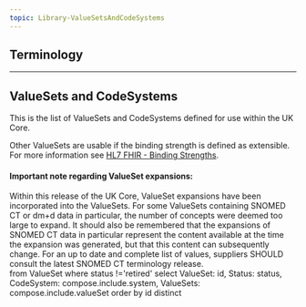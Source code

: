 ```yaml
---
topic: Library-ValueSetsAndCodeSystems
---
```

## Terminology

---



## ValueSets and CodeSystems

This is the list of ValueSets and CodeSystems defined for use within the UK Core. 

Other ValueSets are usable if the binding strength is defined as extensible. For more information see
[HL7 FHIR - Binding Strengths](http://hl7.org/fhir/R4/terminologies.html#strength).

<div markdown="span" class="alert alert-warning" role="alert"><h4><i class="fa fa-warning"></i> Important note regarding ValueSet expansions:</h4>
Within this release of the UK Core, ValueSet expansions have been incorporated into the ValueSets. For some ValueSets containing SNOMED CT or dm+d data in particular, the number of concepts were deemed too large to expand. It should also be remembered that the expansions of SNOMED CT data in particular represent the content available at the time the expansion was generated, but that this content can subsequently change. For an up to date and complete list of values, suppliers SHOULD consult the latest SNOMED CT terminology release.
</div>


<style>
 [class*=override] {
 	background-color:#f2f2f2;
	 }
</style>

<fql>
from
	ValueSet
where
    status !='retired'
select
	ValueSet: id, Status: status, CodeSystem: compose.include.system, ValueSets: compose.include.valueSet
order by
	id
distinct
</fql>

<script>
$(document).ready(function () {
    const queryString = window.location.search || "?version=current";

    // Detect if we're in an unpublished guide (which uses .page.md links)
    const isUnpublished = window.location.search.includes("version=current");
    const pageSuffix = isUnpublished ? ".page.md" : "";

    // Convert {{guide-title}} into URL-safe form
    const guideTitleUrl = "{{guide-title}}"
        .replace(/[^a-zA-Z0-9 ]/g, "")   // remove special characters
        .replace(/\s+/g, "-");           // convert spaces to hyphens

    const baseUrl = `https://simplifier.net/guide/${guideTitleUrl}/Home/`;
    const vsBase = `${baseUrl}terminology/valuesets/valueset-`;
    const csBase = `${baseUrl}terminology/codesystems/codesystem-`;

    const $table = $("table.table-bordered");
    if ($table.length === 0) return;

    // Update header
    const $headerCells = $table.find("thead tr th");
    if ($headerCells.length >= 4) {
        $headerCells.eq(2).text("Composed of");
        $headerCells.eq(3).remove(); // remove 4th column (valueSet)
    }

    // Process each row
    $table.find("tbody tr").each(function () {
        const $cells = $(this).find("td");
        if ($cells.length < 4) return;

        const $nameTd = $cells.eq(0);
        const $statusTd = $cells.eq(1);
        const $systemTd = $cells.eq(2);
        const $valueSetTd = $cells.eq(3);

        // --- Linkify name column if UKCore ---
        const nameText = $nameTd.text().trim();
        if (nameText.startsWith("UKCore")) {
            const assetLower = nameText.toLowerCase();
            const href = `${vsBase}${assetLower}${pageSuffix}${queryString}`;
            $nameTd.html(`<a href="${href}">${nameText}</a>`);
        }

        // --- Merge & linkify systems and valueSets ---
        const combinedLinks = [];

        const linkify = (text) => {
            text.split(";").forEach(item => {
                const trimmed = item.trim();
                if (!trimmed) return;

                let displayText = trimmed;
                let href = trimmed;

                if (trimmed.startsWith("https://fhir.hl7.org.uk/")) {
                    const parts = trimmed.split("/");
                    const assetType = parts[3];
                    const assetName = parts[4];

                    if (assetType && assetName) {
                        const section = assetType.toLowerCase() === "codesystem" ? csBase
                                     : assetType.toLowerCase() === "valueset"   ? vsBase
                                     : null;

                        if (section) {
                            const lowerAsset = assetName.toLowerCase();
                            href = `${section}${lowerAsset}${pageSuffix}${queryString}`;
                        }
                    }
                }

                combinedLinks.push(`<a href="${href}">${displayText}</a>`);
            });
        };

        linkify($systemTd.text());
        linkify($valueSetTd.text());

        // Remove duplicates (based on text shown)
        const uniqueLinks = Array.from(
            new Map(combinedLinks.map(link => {
                const textMatch = link.match(/>(.*?)</);
                return textMatch ? [textMatch[1], link] : null;
            }).filter(Boolean))
        ).map(pair => pair[1]);

        $systemTd.html(uniqueLinks.join("<br>"));
        $valueSetTd.remove(); // cleanup 4th column
    });
});
</script>














